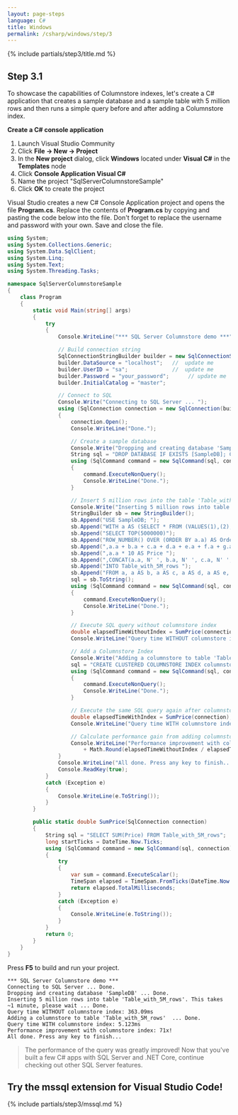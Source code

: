 ```yaml
---
layout: page-steps
language: C#
title: Windows
permalink: /csharp/windows/step/3
---
```


{% include partials/step3/title.md %}

## Step 3.1

To showcase the capabilities of Columnstore indexes, let's create a C# application that creates a sample database and a sample table with 5 million rows and then runs a simple query before and after adding a Columnstore index.

**Create a C# console application** 
1. Launch Visual Studio Community 
1. Click **File -> New -> Project** 
1. In the **New project** dialog, click **Windows** located under **Visual C#** in the **Templates** node 
1. Click **Console Application Visual C#** 
1. Name the project "SqlServerColumnstoreSample" 
1. Click **OK** to create the project

Visual Studio creates a new C# Console Application project and opens the file **Program.cs**. Replace the contents of **Program.cs** by copying and pasting the code below into the file. Don't forget to replace the username and password with your own. Save and close the file.

```csharp
using System;
using System.Collections.Generic;
using System.Data.SqlClient;
using System.Linq;
using System.Text;
using System.Threading.Tasks;

namespace SqlServerColumnstoreSample
{
    class Program
    {
        static void Main(string[] args)
        {
            try
            {
                Console.WriteLine("*** SQL Server Columnstore demo ***");

                // Build connection string
                SqlConnectionStringBuilder builder = new SqlConnectionStringBuilder();
                builder.DataSource = "localhost";   //  update me
                builder.UserID = "sa";              //  update me
                builder.Password = "your_password";      // update me
                builder.InitialCatalog = "master";

                // Connect to SQL
                Console.Write("Connecting to SQL Server ... ");
                using (SqlConnection connection = new SqlConnection(builder.ConnectionString))
                {
                    connection.Open();
                    Console.WriteLine("Done.");

                    // Create a sample database
                    Console.Write("Dropping and creating database 'SampleDB' ... ");
                    String sql = "DROP DATABASE IF EXISTS [SampleDB]; CREATE DATABASE [SampleDB]";
                    using (SqlCommand command = new SqlCommand(sql, connection))
                    {
                        command.ExecuteNonQuery();
                        Console.WriteLine("Done.");
                    }

                    // Insert 5 million rows into the table 'Table_with_5M_rows'
                    Console.Write("Inserting 5 million rows into table 'Table_with_5M_rows'. This takes ~1 minute, please wait ... ");
                    StringBuilder sb = new StringBuilder();
                    sb.Append("USE SampleDB; ");
                    sb.Append("WITH a AS (SELECT * FROM (VALUES(1),(2),(3),(4),(5),(6),(7),(8),(9),(10)) AS a(a))");
                    sb.Append("SELECT TOP(5000000)");
                    sb.Append("ROW_NUMBER() OVER (ORDER BY a.a) AS OrderItemId ");
                    sb.Append(",a.a + b.a + c.a + d.a + e.a + f.a + g.a + h.a AS OrderId ");
                    sb.Append(",a.a * 10 AS Price ");
                    sb.Append(",CONCAT(a.a, N' ', b.a, N' ', c.a, N' ', d.a, N' ', e.a, N' ', f.a, N' ', g.a, N' ', h.a) AS ProductName ");
                    sb.Append("INTO Table_with_5M_rows ");
                    sb.Append("FROM a, a AS b, a AS c, a AS d, a AS e, a AS f, a AS g, a AS h;");
                    sql = sb.ToString();
                    using (SqlCommand command = new SqlCommand(sql, connection))
                    {
                        command.ExecuteNonQuery();
                        Console.WriteLine("Done.");
                    }

                    // Execute SQL query without columnstore index
                    double elapsedTimeWithoutIndex = SumPrice(connection);
                    Console.WriteLine("Query time WITHOUT columnstore index: " + elapsedTimeWithoutIndex + "ms");

                    // Add a Columnstore Index
                    Console.Write("Adding a columnstore to table 'Table_with_5M_rows'  ... ");
                    sql = "CREATE CLUSTERED COLUMNSTORE INDEX columnstoreindex ON Table_with_5M_rows;";
                    using (SqlCommand command = new SqlCommand(sql, connection))
                    {
                        command.ExecuteNonQuery();
                        Console.WriteLine("Done.");
                    }

                    // Execute the same SQL query again after columnstore index was added
                    double elapsedTimeWithIndex = SumPrice(connection);
				    Console.WriteLine("Query time WITH columnstore index: " + elapsedTimeWithIndex + "ms");

                    // Calculate performance gain from adding columnstore index
				    Console.WriteLine("Performance improvement with columnstore index: "
						+ Math.Round(elapsedTimeWithoutIndex / elapsedTimeWithIndex) + "x!");
                }
                Console.WriteLine("All done. Press any key to finish...");
                Console.ReadKey(true);
            }
            catch (Exception e)
            {
                Console.WriteLine(e.ToString());
            }
        }

        public static double SumPrice(SqlConnection connection)
        {
            String sql = "SELECT SUM(Price) FROM Table_with_5M_rows";
            long startTicks = DateTime.Now.Ticks;
            using (SqlCommand command = new SqlCommand(sql, connection))
            {
                try
                {
                    var sum = command.ExecuteScalar();
                    TimeSpan elapsed = TimeSpan.FromTicks(DateTime.Now.Ticks) - TimeSpan.FromTicks(startTicks);
                    return elapsed.TotalMilliseconds;
                }
                catch (Exception e)
                {
                    Console.WriteLine(e.ToString());
                }
            }
            return 0;
        }
    }
}
```
Press **F5** to build and run your project.

```results
*** SQL Server Columnstore demo ***
Connecting to SQL Server ... Done.
Dropping and creating database 'SampleDB' ... Done.
Inserting 5 million rows into table 'Table_with_5M_rows'. This takes ~1 minute, please wait ... Done.
Query time WITHOUT columnstore index: 363.09ms
Adding a columnstore to table 'Table_with_5M_rows'  ... Done.
Query time WITH columnstore index: 5.123ms
Performance improvement with columnstore index: 71x!
All done. Press any key to finish...
```
> The performance of the query was greatly improved! 
Now that you've built a few C# apps with SQL Server and .NET Core, continue checking out other SQL Server features.

## Try the mssql extension for Visual Studio Code!
{% include partials/step3/mssql.md %}
